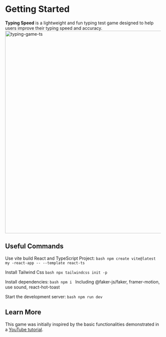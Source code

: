 # Getting Started
**Typing Speed** is a lightweight and fun typing test game designed to help users improve their typing speed and accuracy.
<img width="654" alt="typing-game-ts" src="https://github.com/c14ir3m2/typing-game-ts/src/assets/show.jpeg">

## Useful Commands
Use vite build React and TypeScript Project:
    ```bash
    npm create vite@latest my -react-app -- --template react-ts
    ```

Install Tailwind Css
    ```bash
    npx tailwindcss init -p
    ```

Install dependencies:
    ```bash
    npm i
    ```
Including @faker-js/faker, framer-motion, use sound, react-hot-toast

Start the development server:
    ```bash
    npm run dev
    ```

## Learn More
This game was initially inspired by the basic functionalities demonstrated in a [YouTube tutorial](https://www.youtube.com/watch?v=oc7BMlIU3VY).
